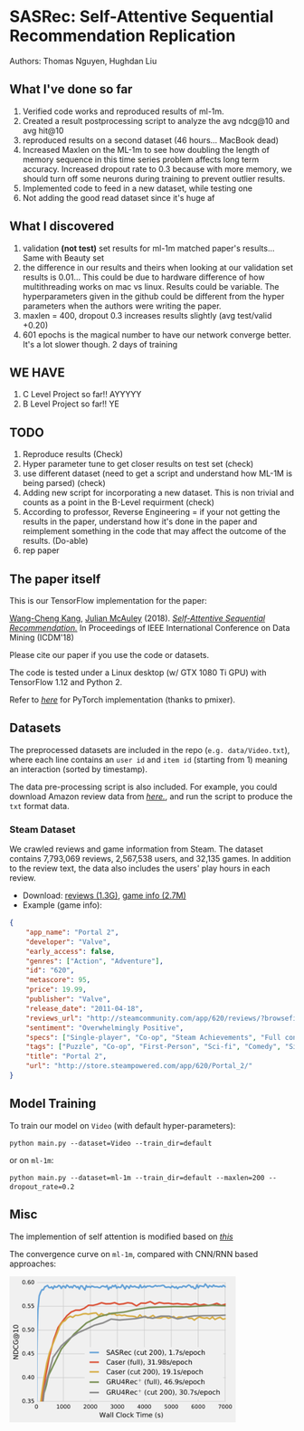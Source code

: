 # SASRec: Self-Attentive Sequential Recommendation Replication 
Authors: Thomas Nguyen, Hughdan Liu

## What I've done so far
1. Verified code works and reproduced results of ml-1m.
2. Created a result postprocessing script to analyze the avg ndcg@10 and avg hit@10
3. reproduced results on a second dataset (46 hours... MacBook dead)
4. Increased Maxlen on the ML-1m to see how doubling the length of memory sequence in 
this time series problem affects long term accuracy. Increased dropout rate to 0.3 because with more memory, we should turn off some neurons during training to prevent outlier results.
5. Implemented code to feed in a new dataset, while testing one
6. Not adding the good read dataset since it's huge af

## What I discovered
1. validation **(not test)** set results for ml-1m matched paper's results... Same with Beauty set
2. the difference in our results and theirs when looking at our validation set results is 0.01... This could be due to hardware difference of how multithreading works on mac vs linux. Results could be variable. The hyperparameters given in the github could be different from the hyper parameters when the authors were writing the paper.
3. maxlen = 400, dropout 0.3 increases results slightly (avg test/valid +0.20)
4. 601 epochs is the magical number to have our network converge better. It's a lot slower though. 2 days of training

## WE HAVE
1. C Level Project so far!! AYYYYY
2. B Level Project so far!! YE

## TODO
1. Reproduce results (Check)
2. Hyper parameter tune to get closer results on test set (check)
3. use different dataset (need to get a script and understand how ML-1M is being parsed) (check)
4. Adding new script for incorporating a new dataset. This is non trivial and counts as a point in the B-Level requirment (check)
5. According to professor, Reverse Engineering = if your not getting the results in the paper, understand how it's done in the paper and reimplement something in the code
that may affect the outcome of the results. (Do-able)
6. rep paper



## The paper itself
This is our TensorFlow implementation for the paper:

[Wang-Cheng Kang](http://kwc-oliver.com), [Julian McAuley](http://cseweb.ucsd.edu/~jmcauley/) (2018). *[Self-Attentive Sequential Recommendation.](https://cseweb.ucsd.edu/~jmcauley/pdfs/icdm18.pdf)* In Proceedings of IEEE International Conference on Data Mining (ICDM'18)

Please cite our paper if you use the code or datasets.

The code is tested under a Linux desktop (w/ GTX 1080 Ti GPU) with TensorFlow 1.12 and Python 2.

Refer to *[here](https://github.com/pmixer/SASRec.pytorch)* for PyTorch implementation (thanks to pmixer).

## Datasets

The preprocessed datasets are included in the repo (`e.g. data/Video.txt`), where each line contains an `user id` and 
`item id` (starting from 1) meaning an interaction (sorted by timestamp).

The data pre-processing script is also included. For example, you could download Amazon review data from *[here.](http://jmcauley.ucsd.edu/data/amazon/index.html)*, and run the script to produce the `txt` format data.

### Steam Dataset

We crawled reviews and game information from Steam. The dataset contains 7,793,069 reviews, 2,567,538 users, and 32,135 games. In addition to the review text, the data also includes the users' play hours in each review.     

* Download: [reviews (1.3G)](http://cseweb.ucsd.edu/~wckang/steam_reviews.json.gz), [game info (2.7M)](http://cseweb.ucsd.edu/~wckang/steam_games.json.gz)
* Example (game info):
```json
{
    "app_name": "Portal 2", 
    "developer": "Valve", 
    "early_access": false, 
    "genres": ["Action", "Adventure"], 
    "id": "620", 
    "metascore": 95, 
    "price": 19.99, 
    "publisher": "Valve", 
    "release_date": "2011-04-18", 
    "reviews_url": "http://steamcommunity.com/app/620/reviews/?browsefilter=mostrecent&p=1", 
    "sentiment": "Overwhelmingly Positive", 
    "specs": ["Single-player", "Co-op", "Steam Achievements", "Full controller support", "Steam Trading Cards", "Captions available", "Steam Workshop", "Steam Cloud", "Stats", "Includes level editor", "Commentary available"], 
    "tags": ["Puzzle", "Co-op", "First-Person", "Sci-fi", "Comedy", "Singleplayer", "Adventure", "Online Co-Op", "Funny", "Science", "Female Protagonist", "Action", "Story Rich", "Multiplayer", "Atmospheric", "Local Co-Op", "FPS", "Strategy", "Space", "Platformer"], 
    "title": "Portal 2", 
    "url": "http://store.steampowered.com/app/620/Portal_2/"
}
```
  

## Model Training

To train our model on `Video` (with default hyper-parameters): 

```
python main.py --dataset=Video --train_dir=default 
```

or on `ml-1m`:

```
python main.py --dataset=ml-1m --train_dir=default --maxlen=200 --dropout_rate=0.2 
``` 

## Misc

The implemention of self attention is modified based on *[this](https://github.com/Kyubyong/transformer)*

The convergence curve on `ml-1m`, compared with CNN/RNN based approaches:  

<img src="curve.png" width="400">
